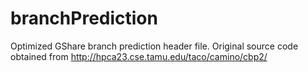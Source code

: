 # branchPrediction
Optimized GShare branch prediction header file. Original source code obtained from http://hpca23.cse.tamu.edu/taco/camino/cbp2/
